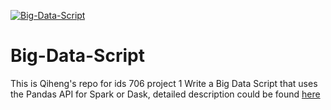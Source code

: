 [![Big-Data-Script](https://github.com/nogibjj/Big-Data-Script/actions/workflows/main.yml/badge.svg)](https://github.com/nogibjj/Big-Data-Script/actions)

# Big-Data-Script
This is Qiheng's repo for ids 706 project 1 Write a Big Data Script that uses the Pandas API for Spark or Dask, detailed description could be found [here](https://noahgift.github.io/data-engineering-and-dataops/projects)
